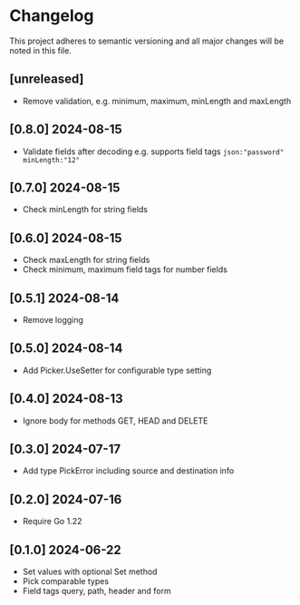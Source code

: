 # Changelog

This project adheres to semantic versioning and all major changes will
be noted in this file.

## [unreleased]

- Remove validation, e.g. minimum, maximum, minLength and maxLength

## [0.8.0] 2024-08-15

- Validate fields after decoding
  e.g. supports field tags `json:"password" minLength:"12"`

## [0.7.0] 2024-08-15

- Check minLength for string fields

## [0.6.0] 2024-08-15

- Check maxLength for string fields
- Check minimum, maximum field tags for number fields

## [0.5.1] 2024-08-14

- Remove logging

## [0.5.0] 2024-08-14

- Add Picker.UseSetter for configurable type setting

## [0.4.0] 2024-08-13

- Ignore body for methods GET, HEAD and DELETE 

## [0.3.0] 2024-07-17

- Add type PickError including source and destination info

## [0.2.0] 2024-07-16

- Require Go 1.22

## [0.1.0] 2024-06-22

- Set values with optional Set method
- Pick comparable types
- Field tags query, path, header and form
